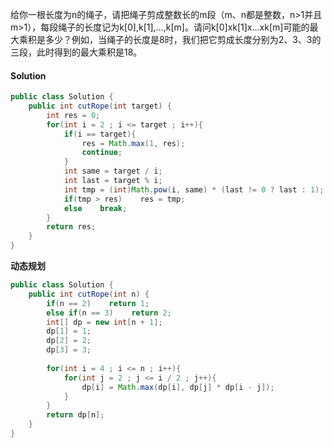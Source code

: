 给你一根长度为n的绳子，请把绳子剪成整数长的m段（m、n都是整数，n>1并且m>1），每段绳子的长度记为k[0],k[1],...,k[m]。请问k[0]xk[1]x...xk[m]可能的最大乘积是多少？例如，当绳子的长度是8时，我们把它剪成长度分别为2、3、3的三段，此时得到的最大乘积是18。

#### Solution

```java
public class Solution {
    public int cutRope(int target) {
        int res = 0;
        for(int i = 2 ; i <= target ; i++){
            if(i == target){
                res = Math.max(1, res);
                continue;
            }
            int same = target / i;
            int last = target % i;
            int tmp = (int)Math.pow(i, same) * (last != 0 ? last : 1);
            if(tmp > res)    res = tmp;
            else    break;
        }
        return res;
    }
}
```

**动态规划**

```java
public class Solution {
    public int cutRope(int n) {
        if(n == 2)    return 1;
        else if(n == 3)    return 2;
        int[] dp = new int[n + 1];
        dp[1] = 1;
        dp[2] = 2;
        dp[3] = 3;
        
        for(int i = 4 ; i <= n ; i++){
            for(int j = 2 ; j <= i / 2 ; j++){
                dp[i] = Math.max(dp[i], dp[j] * dp[i - j]);
            }
        }
        return dp[n];
    }
}
```

